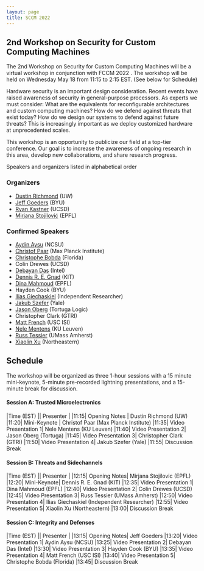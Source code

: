 ```yaml
---
layout: page
title: SCCM 2022
---
```


## 2nd Workshop on Security for Custom Computing Machines

The 2nd Workshop on Security for Custom Computing Machines will be a virtual workshop in conjunction with FCCM 2022 . The workshop will be held on Wednesday May 18 from 11:15 to 2:15 EST. (See below for Schedule)

Hardware security is an important design consideration. Recent events have raised awareness of security in general-purpose processors. As experts we must consider: What are the equivalents for reconfigurable architectures and custom computing machines? How do we defend against threats that exist today? How do we design our systems to defend against future threats? This is increasingly important as we deploy customized hardware at unprecedented scales.

This workshop is an opportunity to publicize our field at a top-tier conference. Our goal is to increase the awareness of ongoing research in this area, develop new collaborations, and share research progress.

Speakers and organizers listed in alphabetical order

### Organizers
* [Dustin Richmond](https://www.dustinrichmond.com/) (UW)
* [Jeff Goeders](https://ece.byu.edu/directory/jeff-goeders) (BYU)
* [Ryan Kastner](https://kastner.ucsd.edu/) (UCSD)
* [Mirjana Stojilović](https://mirjanastojilovic.github.io/) (EPFL)

### Confirmed Speakers
* [Aydin Aysu](https://ece.ncsu.edu/people/aaysu/) (NCSU)
* [Christof Paar](https://www.mpi-sp.org/person/105978/2787) (Max Planck Institute)
* [Christophe Bobda](https://bobda.ece.ufl.edu/) (Florida)
* Colin Drewes (UCSD) 
* [Debayan Das](https://www.intel.com/content/www/us/en/research/researchers/debayan-das.html) (Intel)
* [Dennis R. E. Gnad](https://cdnc.itec.kit.edu/21_446.php) (KIT)
* [Dina Mahmoud](https://dgm96.github.io/) (EPFL)
* Hayden Cook (BYU) 
* [Ilias Giechaskiel](https://ilias.giechaskiel.com/about.html) (Independent Researcher)
* [Jakub Szefer](https://caslab.csl.yale.edu/~jakub/) (Yale)
* [Jason Oberg](https://tortugalogic.com/) (Tortuga Logic)
* Christopher Clark (GTRI)
* [Matt French](https://www.isi.edu/people/mfrench/about) (USC ISI)
* [Nele Mentens](https://nelementens.eu/) (KU Leuven) 
* [Russ Tessier](https://ece.umass.edu/faculty/russell-tessier) (UMass Amherst) 
* [Xiaolin Xu](https://www.xiaolinxu.com/)  (Northeastern) 

## Schedule
The workshop will be organized as three 1-hour sessions with a 15 minute mini-keynote, 5-minute pre-recorded lightning presentations, and a 15-minute break for discussion.

#### Session A: Trusted Microelectronics

|Time (EST)	 ||	Presenter |
|11:15|	Opening Notes |	Dustin Richmond (UW)
|11:20|	Mini-Keynote |	Christof Paar (Max Planck Institute)
|11:35|	Video Presentation 1|	Nele Mentens (KU Leuven)
|11:40|	Video Presentation 2|	Jason Oberg (Tortuga)
|11:45|	Video Presentation 3|	Christopher Clark (GTRI)
|11:50|	Video Presentation 4|	Jakub Szefer (Yale)
|11:55|	Discussion Break	

#### Session B: Threats and Sidechannels

|Time (EST)	 ||	Presenter |
|12:15|	Opening Notes| Mirjana Stojilovic (EPFL)
|12:20|	Mini-Keynote|	Dennis R. E. Gnad (KIT)
|12:35|	Video Presentation 1|	Dina Mahmoud (EPFL)
|12:40|	Video Presentation 2|	Colin Drewes (UCSD) 
|12:45|	Video Presentation 3|	Russ Tessier (UMass Amherst) 
|12:50|	Video Presentation 4|	Ilias Giechaskiel (Independent Researcher)
|12:55|	Video Presentation 5|	Xiaolin Xu (Northeastern) 
|13:00|	Discussion Break	

#### Session C: Integrity and Defenses

|Time (EST)	 ||	Presenter |
|13:15|	Opening Notes|	Jeff Goeders
|13:20|	Video Presentation 1|	Aydin Aysu (NCSU)
|13:25|	Video Presentation 2|	Debayan Das (Intel)
|13:30|	Video Presentation 3|	Hayden Cook (BYU)
|13:35|	Video Presentation 4|	Matt French (USC ISI)
|13:40|	Video Presentation 5|	Christophe Bobda (Florida)
|13:45|	Discussion Break